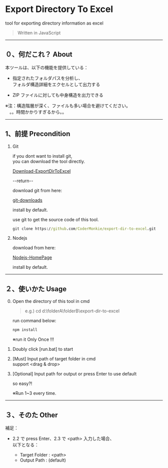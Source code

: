 # Export Directory To Excel

tool for exporting directory information as excel

> Written in JavaScript

---

## ０、何だこれ？ About

本ツールは、以下の機能を提供している： 

- 指定されたフォルダパスを分析し、  
  フォルダ構造詳細をエクセルとして出力する

- ZIP ファイルに対しても中身構造を出力できる

※注：構造階層が深く、ファイルも多い場合を避けてください。  
　。。時間かかりすぎるから。。

---

## 1、前提 Precondition

1. Git

   if you dont want to install git,  
   you can download the tool directly.

   [Download-ExportDirToExcel](https://github.com/CoderMonkie/export-dir-to-excel/archive/master.zip)

   --return--

   download git from here:

   [git-downloads](https://git-scm.com/downloads)

   install by default.

   use git to get the source code of this tool.

   ```bat
   git clone https://github.com/CoderMonkie/export-dir-to-excel.git
   ```

2. Nodejs

   download from here:

   [Nodejs-HomePage](https://nodejs.org/en/)

   install by default.

---

## ２、使いかた Usage

0. Open the directory of this tool in cmd

   > e.g.) cd d:\folderA\folderB\export-dir-to-excel

   run command below:

   ```bat
   npm install
   ```

   ※run it Only Once !!!

1. Doubly click [run.bat] to start  

2. [Must] Input path of target folder in cmd  
   support &lt;drag & drop>

3. [Optional] Input path for output or press Enter to use default   

    so easy?!

    ※Run 1~3 every time.

---

## ３、そのた Other

補足：

- 2.2 で press Enter、2.3 で &lt;path> 入力した場合、  
  以下となる：

  - Target Folder : &lt;path>
  - Output Path   : (default)